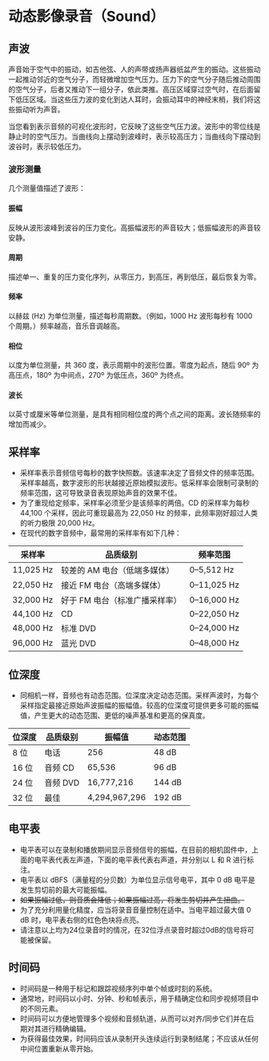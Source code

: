 # 动态影像录音（Sound）

## 声波
声音始于空气中的振动，如吉他弦、人的声带或扬声器纸盆产生的振动。这些振动一起推动邻近的空气分子，而轻微增加空气压力。压力下的空气分子随后推动周围的空气分子，后者又推动下一组分子，依此类推。高压区域穿过空气时，在后面留下低压区域。当这些压力波的变化到达人耳时，会振动耳中的神经末梢，我们将这些振动听为声音。

当您看到表示音频的可视化波形时，它反映了这些空气压力波。波形中的零位线是静止时的空气压力。当曲线向上摆动到波峰时，表示较高压力；当曲线向下摆动到波谷时，表示较低压力。

### 波形测量
几个测量值描述了波形：

#### 振幅
反映从波形波峰到波谷的压力变化。高振幅波形的声音较大；低振幅波形的声音较安静。

#### 周期
描述单一、重复的压力变化序列，从零压力，到高压，再到低压，最后恢复为零。

#### 频率
以赫兹 (Hz) 为单位测量，描述每秒周期数。（例如，1000 Hz 波形每秒有 1000 个周期。）频率越高，音乐音调越高。

#### 相位
以度为单位测量，共 360 度，表示周期中的波形位置。零度为起点，随后 90º 为高压点，180º 为中间点，270º 为低压点，360º 为终点。

#### 波长
以英寸或厘米等单位测量，是具有相同相位度的两个点之间的距离。波长随频率的增加而减少。

## 采样率
- 采样率表示音频信号每秒的数字快照数。该速率决定了音频文件的频率范围。采样率越高，数字波形的形状越接近原始模拟波形。低采样率会限制可录制的频率范围，这可导致录音表现原始声音的效果不佳。
- 为了重现给定频率，采样率必须至少是该频率的两倍。CD 的采样率为每秒 44,100 个采样，因此可重现最高为 22,050 Hz 的频率，此频率刚好超过人类的听力极限 20,000 Hz。
- 在现代的数字音频中，最常用的采样率有如下几种：

|   采样率   |          品质级别          |   频率范围   |
|  -------  |  ----------------------  |   -------   |
| 11,025 Hz | 较差的 AM 电台（低端多媒体） | 0–5,512 Hz  |
| 22,050 Hz | 接近 FM 电台（高端多媒体）   | 0–11,025 Hz |
| 32,000 Hz | 好于 FM 电台（标准广播采样率）| 0–16,000 Hz |
| 44,100 Hz | CD                       | 0–22,050 Hz |
| 48,000 Hz | 标准 DVD                  | 0–24,000 Hz |
| 96,000 Hz | 蓝光 DVD                  | 0–48,000 Hz |

## 位深度
- 同相机一样，音频也有动态范围。位深度决定动态范围。采样声波时，为每个采样指定最接近原始声波振幅的振幅值。较高的位深度可提供更多可能的振幅值，产生更大的动态范围、更低的噪声基准和更高的保真度。

| 位深度 | 品质级别 | 振幅值 | 动态范围 |
| ---- | ---- | ---- | ---- |
| 8 位 | 电话 | 256 | 48 dB |
| 16 位 | 音频 CD | 65,536 | 96 dB |
| 24 位 | 音频 DVD | 16,777,216 | 144 dB |
| 32 位 | 最佳 | 4,294,967,296 | 192 dB |

## 电平表
- 电平表可以在录制和播放期间显示音频信号的振幅，在目前的相机固件中，上面的电平表代表左声道，下面的电平表代表右声道，并分别以 L 和 R 进行标注。
- 电平表以 dBFS（满量程的分贝数）为单位显示信号电平，其中 0 dB 电平是发生剪切前的最大可能振幅。
- ~~如果振幅过低，则音质会降低；如果振幅过高，将发生剪切并产生扭曲。~~
- 为了充分利用量化精度，应当将录音音量控制在适中。当电平超过最大值 0 dB 时，电平表右侧的红色色块将点亮。
- 请注意以上均为24位录音时的情况，在32位浮点录音时超过0dB的信号将可能被保留。

## 时间码
- 时间码是一种用于标记和跟踪视频序列中单个帧或时刻的系统。
- 通常地，时间码以小时、分钟、秒和帧表示，用于精确定位和同步视频项目中的不同元素。
- 时间码可以方便地管理多个视频和音频轨道，从而可以对齐/同步它们并在后期对其进行精确编辑。
- 为获得最佳效果，时间码应该从录制开头连续运行到录制结尾；不应该从任何中间位置重新从零开始。



